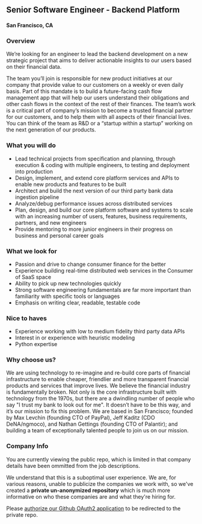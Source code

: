 ## Senior Software Engineer - Backend Platform
#### San Francisco, CA

### Overview
We’re looking for an engineer to lead the backend development on a new strategic project that aims to deliver actionable insights to our users based on their financial data.

The team you’ll join is responsible for new product initiatives at our company that provide value to our customers on a weekly or even daily basis. Part of this mandate is to build a future-facing cash flow management app that will help our users understand their obligations and other cash flows in the context of the rest of their finances. The team’s work is a critical part of company’s mission to become a trusted financial partner for our customers, and to help them with all aspects of their financial lives. You can think of the team as R&D or a “startup within a startup” working on the next generation of our products.

### What you will do
+	Lead technical projects from specification and planning, through execution & coding with multiple engineers, to testing and deployment into production
+	Design, implement, and extend core platform services and APIs to enable new products and features to be built
+	Architect and build the next version of our third party bank data ingestion pipeline
+	Analyze/debug performance issues across distributed services
+	Plan, design, and build our core platform software and systems to scale with an increasing number of users, features, business requirements, partners, and new engineers
+	Provide mentoring to more junior engineers in their progress on business and personal career goals

### What we look for
+	Passion and drive to change consumer finance for the better
+	Experience building real-time distributed web services in the Consumer of SaaS space
+	Ability to pick up new technologies quickly
+	Strong software engineering fundamentals are far more important than familiarity with specific tools or languages
+	Emphasis on writing clear, readable, testable code

### Nice to haves
+	Experience working with low to medium fidelity third party data APIs
+	Interest in or experience with heuristic modeling
+	Python expertise

### Why choose us?
We are using technology to re-imagine and re-build core parts of financial infrastructure to enable cheaper, friendlier and more transparent financial products and services that improve lives.
We believe the financial industry is fundamentally broken. Not only is the core infrastructure built with technology from the 1970s, but there are a dwindling number of people who say "I trust my bank to look out for me". It doesn’t have to be this way, and it’s our mission to fix this problem.
We are based in San Francisco; founded by Max Levchin (founding CTO of PayPal), Jeff Kaditz (CDO DeNA/ngmoco), and Nathan Gettings (founding CTO of Palantir); and building a team of exceptionally talented people to join us on our mission.

### Company Info
You are currently viewing the public repo, which is limited in that company details have been ommitted from the job descriptions.  
    
We understand that this is a suboptimal user experience.  We are, for various reasons, unable to publicize the companies we work with, so we've
created a **private un-anonymized repository** which is much more informative on who these companies are and what they're hiring for.  
    
Please [authorize our Github OAuth2 application](https://letsrockit.co/users/auth/github?job_id=qwzmaxjt-senior-software-engineer-backend-platform) to be redirected to the private repo.
